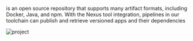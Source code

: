 is an open source repository that supports many artifact formats, including Docker, Java, and npm. With the Nexus tool integration, pipelines in our toolchain can publish and retrieve versioned apps and their dependencies

![project](https://user-images.githubusercontent.com/58173938/206380603-4fc64a31-8e26-4dfe-a153-cf60a85d3d0d.png)
